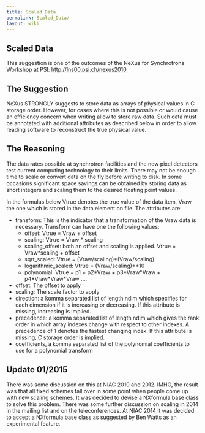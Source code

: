 ```yaml
---
title: Scaled Data
permalink: Scaled_Data/
layout: wiki
---
```


Scaled Data
-----------

This suggestion is one of the outcomes of the NeXus for Synchrotrons
Workshop at PSI: <http://lns00.psi.ch/nexus2010>

The Suggestion
--------------

NeXus STRONGLY suggests to store data as arrays of physical values in C
storage order. However, for cases where this is not possible or would
cause an efficiency concern when writing allow to store raw data. Such
data must be annotated with additional attributes as described below in
order to allow reading software to reconstruct the true physical value.

The Reasoning
-------------

The data rates possible at synchrotron facilities and the new pixel
detectors test current computing technology to their limits. There may
not be enough time to scale or convert data on the fly before writing to
disk. In some occasions significant space savings can be obtained by
storing data as short integers and scaling them to the desired floating
point values.

In the formulas below Vtrue denotes the true value of the data item,
Vraw the one which is stored in the data element on file. The attributes
are:

-   transform: This is the indicator that a transformation of the Vraw
    data is necessary. Transform can have one the following values:
    -   offset: Vtrue = Vraw + offset
    -   scaling: Vtrue = Vraw \* scaling
    -   scaling\_offset: both an offset and scaling is applied. Vtrue =
        Vraw\*scaling + offset
    -   sqrt\_scaled: Vtrue = (Vraw/scaling)\*(Vraw/scaling)
    -   logarithmic\_scaled: Vtrue = (Vraw/scaling)\*\*10
    -   polynomial: Vtrue = p1 + p2\*Vraw + p3\*Vraw\*Vraw +
        p4\*Vraw\*Vraw\*Vraw ....
-   offset: The offset to apply
-   scaling: The scale factor to apply
-   direction: a komma separated list of length ndim which specifies for
    each dimension if it is increasing or decreasing. If this attribute
    is missing, increasing is implied.
-   precedence: a komma separated list of length ndim which gives the
    rank order in which array indexes change with respect to other
    indexes. A precedence of 1 denotes the fastest changing index. If
    this attribute is missing, C storage order is implied.
-   coefficients, a komma separated list of the polynomial coefficients
    to use for a polynomial transform

Update 01/2015
--------------

There was some discussion on this at NIAC 2010 and 2012. IMHO, the
result was that all fixed schemes fall over in some point when people
come up with new scaling schemes. It was decided to devise a NXformula
base class to solve this problem. There was some further discussion on
scaling in 2014 in the mailing list and on the teleconferences. At NIAC
2014 it was decided to accept a NXformula base class as suggested by Ben
Watts as an experimental feature.
